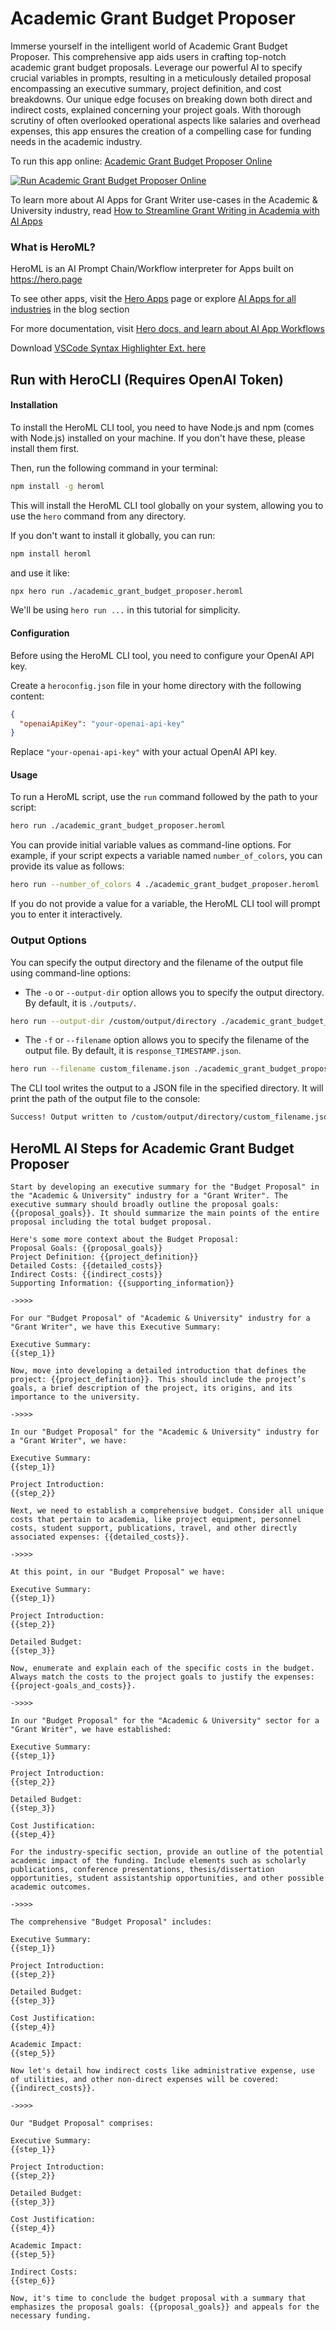 # Academic Grant Budget Proposer

Immerse yourself in the intelligent world of Academic Grant Budget Proposer. This comprehensive app aids users in crafting top-notch academic grant budget proposals. Leverage our powerful AI to specify crucial variables in prompts, resulting in a meticulously detailed proposal encompassing an executive summary, project definition, and cost breakdowns. Our unique edge focuses on breaking down both direct and indirect costs, explained concerning your project goals. With thorough scrutiny of often overlooked operational aspects like salaries and overhead expenses, this app ensures the creation of a compelling case for funding needs in the academic industry.

To run this app online: [Academic Grant Budget Proposer Online](https://hero.page/app/academic-grant-budget-proposer-comprehensive-academic-grant-cost-analysis/Nf1N5Gs1ieYpzXstaB9w)

[![Run Academic Grant Budget Proposer Online](/assets/run.svg)](https://hero.page/app/academic-grant-budget-proposer-comprehensive-academic-grant-cost-analysis/Nf1N5Gs1ieYpzXstaB9w)

To learn more about AI Apps for Grant Writer use-cases in the Academic & University industry, read [How to Streamline Grant Writing in Academia with AI Apps](https://hero.page/blog/ai/academic-and-university/how-to-streamline-grant-writing-in-academia-with-ai-apps/170704)

### What is HeroML?
HeroML is an AI Prompt Chain/Workflow interpreter for Apps built on https://hero.page 

To see other apps, visit the [Hero Apps](https://hero.page/apps) page or explore [AI Apps for all industries](https://hero.page/blog) in the blog section

For more documentation, visit [Hero docs, and learn about AI App Workflows](https://hero.page/tutorials/introduction-to-heroml)

Download [VSCode Syntax Highlighter Ext. here](https://marketplace.visualstudio.com/items?itemName=hero-page.heroml)

## Run with HeroCLI (Requires OpenAI Token)

#### Installation

To install the HeroML CLI tool, you need to have Node.js and npm (comes with Node.js) installed on your machine. If you don't have these, please install them first. 

Then, run the following command in your terminal:

```bash
npm install -g heroml
```

This will install the HeroML CLI tool globally on your system, allowing you to use the `hero` command from any directory.

If you don't want to install it globally, you can run:

```bash
npm install heroml
```

and use it like:

```bash
npx hero run ./academic_grant_budget_proposer.heroml
```

We'll be using `hero run ...` in this tutorial for simplicity.

#### Configuration

Before using the HeroML CLI tool, you need to configure your OpenAI API key. 

Create a `heroconfig.json` file in your home directory with the following content:

```json
{
  "openaiApiKey": "your-openai-api-key"
}
```

Replace `"your-openai-api-key"` with your actual OpenAI API key.

#### Usage

To run a HeroML script, use the `run` command followed by the path to your script:

```bash
hero run ./academic_grant_budget_proposer.heroml
```

You can provide initial variable values as command-line options. For example, if your script expects a variable named `number_of_colors`, you can provide its value as follows:

```bash
hero run --number_of_colors 4 ./academic_grant_budget_proposer.heroml
```

If you do not provide a value for a variable, the HeroML CLI tool will prompt you to enter it interactively.

### Output Options

You can specify the output directory and the filename of the output file using command-line options:

- The `-o` or `--output-dir` option allows you to specify the output directory. By default, it is `./outputs/`.

```bash
hero run --output-dir /custom/output/directory ./academic_grant_budget_proposer.heroml
```

- The `-f` or `--filename` option allows you to specify the filename of the output file. By default, it is `response_TIMESTAMP.json`.

```bash
hero run --filename custom_filename.json ./academic_grant_budget_proposer.heroml
```

The CLI tool writes the output to a JSON file in the specified directory. It will print the path of the output file to the console:

```bash
Success! Output written to /custom/output/directory/custom_filename.json
```


## HeroML AI Steps for Academic Grant Budget Proposer
```
Start by developing an executive summary for the "Budget Proposal" in the "Academic & University" industry for a "Grant Writer". The executive summary should broadly outline the proposal goals: {{proposal_goals}}. It should summarize the main points of the entire proposal including the total budget proposal.

Here's some more context about the Budget Proposal:
Proposal Goals: {{proposal_goals}}
Project Definition: {{project_definition}}
Detailed Costs: {{detailed_costs}}
Indirect Costs: {{indirect_costs}}
Supporting Information: {{supporting_information}}

->>>>

For our "Budget Proposal" of "Academic & University" industry for a "Grant Writer", we have this Executive Summary:

Executive Summary:
{{step_1}}

Now, move into developing a detailed introduction that defines the project: {{project_definition}}. This should include the project’s goals, a brief description of the project, its origins, and its importance to the university.

->>>>

In our "Budget Proposal" for the "Academic & University" industry for a "Grant Writer", we have:

Executive Summary:
{{step_1}}

Project Introduction:
{{step_2}}

Next, we need to establish a comprehensive budget. Consider all unique costs that pertain to academia, like project equipment, personnel costs, student support, publications, travel, and other directly associated expenses: {{detailed_costs}}.

->>>>

At this point, in our "Budget Proposal" we have:

Executive Summary:
{{step_1}}

Project Introduction:
{{step_2}}

Detailed Budget:
{{step_3}}

Now, enumerate and explain each of the specific costs in the budget. Always match the costs to the project goals to justify the expenses: {{project-goals_and_costs}}.

->>>>

In our "Budget Proposal" for the "Academic & University" sector for a "Grant Writer", we have established:

Executive Summary:
{{step_1}}

Project Introduction:
{{step_2}}

Detailed Budget:
{{step_3}}

Cost Justification:
{{step_4}}

For the industry-specific section, provide an outline of the potential academic impact of the funding. Include elements such as scholarly publications, conference presentations, thesis/dissertation opportunities, student assistantship opportunities, and other possible academic outcomes.

->>>>

The comprehensive "Budget Proposal" includes:

Executive Summary:
{{step_1}}

Project Introduction:
{{step_2}}

Detailed Budget:
{{step_3}}

Cost Justification:
{{step_4}}

Academic Impact:
{{step_5}}

Now let's detail how indirect costs like administrative expense, use of utilities, and other non-direct expenses will be covered: {{indirect_costs}}.

->>>>

Our "Budget Proposal" comprises:

Executive Summary:
{{step_1}}

Project Introduction:
{{step_2}}

Detailed Budget:
{{step_3}}

Cost Justification:
{{step_4}}

Academic Impact:
{{step_5}}

Indirect Costs:
{{step_6}}

Now, it's time to conclude the budget proposal with a summary that emphasizes the proposal goals: {{proposal_goals}} and appeals for the necessary funding.


```


